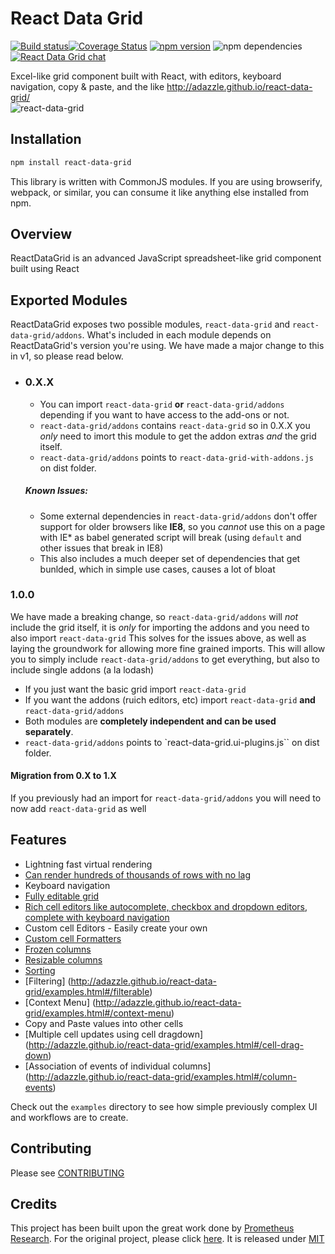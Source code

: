 # React Data Grid 
[![Build status](https://ci.appveyor.com/api/projects/status/smciktvlkvp6r8w7/branch/master?svg=true)](https://ci.appveyor.com/project/adazzle/react-data-grid/branch/master)[![Coverage Status](https://coveralls.io/repos/adazzle/react-data-grid/badge.svg?branch=master)](https://coveralls.io/r/adazzle/react-data-grid?branch=master) [![npm version](https://badge.fury.io/js/react-data-grid.svg)](http://badge.fury.io/js/react-data-grid) 
![npm dependencies](https://david-dm.org/adazzle/react-data-grid.svg)
[![React Data Grid chat](https://react-data-grid.herokuapp.com/badge.svg)](https://react-data-grid.herokuapp.com/)

Excel-like grid component built with React, with editors, keyboard navigation, copy &amp; paste, and the like http://adazzle.github.io/react-data-grid/  
![react-data-grid](https://cloud.githubusercontent.com/assets/1432798/7348812/78063bd6-ecec-11e4-89d5-ffd327721cd7.PNG)


Installation
------------

```sh
npm install react-data-grid
```

This library is written with CommonJS modules. If you are using
browserify, webpack, or similar, you can consume it like anything else
installed from npm.

Overview 
--------
ReactDataGrid is an advanced JavaScript spreadsheet-like grid component built using React

Exported Modules
--------
ReactDataGrid exposes two possible modules, `react-data-grid` and `react-data-grid/addons`.
What's included in each module depends on ReactDataGrid's version you're using.
We have made a major change to this in v1, so please read below.

- ### 0.X.X

  - You can import `react-data-grid` **or** `react-data-grid/addons`  depending if you want to have access to the add-ons or not. 
  - `react-data-grid/addons` contains `react-data-grid` so in 0.X.X you *only* need to imort this module to get the addon extras *and* the grid itself.
  - `react-data-grid/addons` points to `react-data-grid-with-addons.js` on dist folder.  
  ##### Known Issues:
    -  Some external dependencies in `react-data-grid/addons` don't offer support for older browsers like **IE8**, so you *cannot* use this on a page with IE* as babel generated script will break (using `default` and other issues that break in IE8)
    -  This also includes a much deeper set of dependencies that get bunlded, which in simple use cases, causes a lot of bloat

### 1.0.0
 We have made a breaking change, so `react-data-grid/addons` will *not* include the grid itself, it is *only* for importing the addons and you need to also import `react-data-grid`
 This solves for the issues above, as well as laying the groundwork for allowing more fine grained imports.
 This will allow you to simply include `react-data-grid/addons` to get everything, but also to include single addons (a la lodash)
  - If you just want the basic grid import `react-data-grid`
  - If you want the addons (ruich editors, etc) import `react-data-grid` **and** `react-data-grid/addons`
  - Both modules are **completely independent and can be used separately**.
  - `react-data-grid/addons` points to `react-data-grid.ui-plugins.js`` on dist folder. 

#### Migration from 0.X to 1.X
  If you previously had an import for `react-data-grid/addons` you will need to now add `react-data-grid` as well
  
Features
--------

- Lightning fast virtual rendering
- [Can render hundreds of thousands of rows with no lag](http://adazzle.github.io/react-data-grid/examples.html#/million-rows)
- Keyboard navigation
- [Fully editable grid](http://adazzle.github.io/react-data-grid/examples.html#/editable)
- [Rich cell editors like autocomplete, checkbox and dropdown editors, complete with keyboard navigation](http://adazzle.github.io/react-data-grid/examples.html#/editors)
- Custom cell Editors - Easily create your own
- [Custom cell Formatters](http://adazzle.github.io/react-data-grid/examples.html#/formatters)
- [Frozen columns](http://adazzle.github.io/react-data-grid/examples.html#/fixed)
- [Resizable columns](http://adazzle.github.io/react-data-grid/examples.html#/resizable)
- [Sorting](http://adazzle.github.io/react-data-grid/examples.html#/sortable) 
- [Filtering] (http://adazzle.github.io/react-data-grid/examples.html#/filterable) 
- [Context Menu] (http://adazzle.github.io/react-data-grid/examples.html#/context-menu)
- Copy and Paste values into other cells
- [Multiple cell updates using cell dragdown] (http://adazzle.github.io/react-data-grid/examples.html#/cell-drag-down)
- [Association of events of individual columns] (http://adazzle.github.io/react-data-grid/examples.html#/column-events)


Check out the `examples` directory to see how simple previously complex UI
and workflows are to create.

Contributing
------------

Please see [CONTRIBUTING](CONTRIBUTING.md)

Credits 
------------
This project has been built upon the great work done by [Prometheus Research](https://github.com/prometheusresearch). For the original project, please click [here]( https://github.com/prometheusresearch/react-grid). It is released under [MIT](https://github.com/adazzle/react-data-grid/blob/master/LICENSE)
